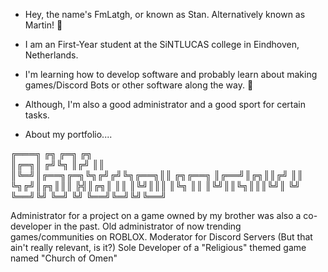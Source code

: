 - Hey, the name's FmLatgh, or known as Stan. Alternatively known as Martin! 👋
- I am an First-Year student at the SiNTLUCAS college in Eindhoven, Netherlands.
- I'm learning how to develop software and probably learn about making games/Discord Bots or other software along the way. 🔰
- Although, I'm also a good administrator and a good sport for certain tasks.

- About my portfolio....

╔═══╗        ╔╗  ╔═╗    ╔╗       
║╔═╗║       ╔╝╚╗ ║╔╝    ║║       
║╚═╝║╔══╗╔═╗╚╗╔╝╔╝╚╗╔══╗║║ ╔╗╔══╗
║╔══╝║╔╗║║╔╝ ║║ ╚╗╔╝║╔╗║║║ ╠╣║╔╗║
║║   ║╚╝║║║  ║╚╗ ║║ ║╚╝║║╚╗║║║╚╝║
╚╝   ╚══╝╚╝  ╚═╝ ╚╝ ╚══╝╚═╝╚╝╚══╝
                                 
                                 
Administrator for a project on a game owned by my brother was also a co-developer in the past.
Old administrator of now trending games/communities on ROBLOX.
Moderator for Discord Servers (But that ain't really relevant, is it?)
Sole Developer of a "Religious" themed game named "Church of Omen"
